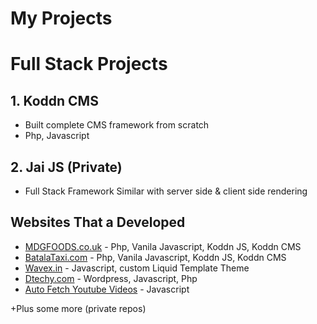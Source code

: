 # My Projects

# Full Stack Projects

## 1. Koddn CMS
- Built complete CMS framework from scratch
- Php, Javascript

## 2. Jai JS (Private)
- Full Stack Framework Similar with server side & client side rendering

## Websites That a Developed

- [MDGFOODS.co.uk](https://mdgfoods.co.uk/) - Php, Vanila Javascript, Koddn JS, Koddn CMS
- [BatalaTaxi.com](https://batalataxi.com/) - Php, Vanila Javascript, Koddn JS, Koddn CMS
- [Wavex.in](https://www.wavex.in/) - Javascript, custom Liquid Template Theme
- [Dtechy.com](https://www.dtechy.com/) - Wordpress, Javascript, Php
- [Auto Fetch Youtube Videos](https://www.ggsfoundation.in/videos) - Javascript

+Plus some more (private repos)
